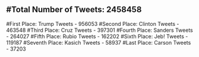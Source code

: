 #Total Number of Tweets: 2458458 
---
#First Place: Trump Tweets - 956053
#Second Place: Clinton Tweets - 463548
#Third Place: Cruz Tweets - 397301
#Fourth Place: Sanders Tweets - 264027
#Fifth Place: Rubio Tweets - 162202
#Sixth Place: Jeb! Tweets - 119187
#Seventh Place: Kasich Tweets - 58937
#Last Place: Carson Tweets - 37203
